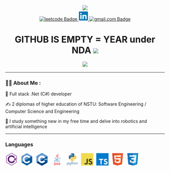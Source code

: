 <div id="header" align="center">
  <img src="https://static.wixstatic.com/media/7c3353_190cfd98b28e4c9aba0a9284b2389399~mv2.gif" width="120"/>
</div>
<div id="badges" align= "center">
  <a href="https://leetcode.com/u/Gertrudas/">
    <img src="https://blog.kakaocdn.net/dn/GmgMX/btqRI7zE6Zf/YzboD9mVRPtwP1RMnqz3x1/img.png"  width="90" alt="leetcode Badge"/>
  </a>
  <a href="https://www.linkedin.com/in/alekator/">
    <img src="https://github.com/devicons/devicon/blob/master/icons/linkedin/linkedin-original.svg" width="30"  alt="Linkedin badge"/>
  </a>
   <a href=mailto:aleksandr.fullstack@gmail.com>
    <img src="https://logocharts.com/wp-content/uploads/2021/12/Why-has-Gmail-changed-its-logo.jpg" width="73" alt="gmail.com Badge"/>
  </a>
</div>
<h1 align="center">
   GITHUB IS EMPTY = YEAR under NDA
  <img src="https://media.giphy.com/media/hvRJCLFzcasrR4ia7z/giphy.gif" width="30px"/>
</h1>
<div id="header" align="center">
  <img src="https://media.giphy.com/media/Y4ak9Ki2GZCbJxAnJD/giphy.gif" width="700"/>
</div>

---
### :man_technologist: About Me :

 :hatching_chick: Full stack .Net (C#) developer
 
 :writing_hand: 2 diplomas of higher education of NSTU:
                  Software Engineering / 
                  Computer Science and Engineering
 
 :eyes: I study something new in my free time
 and delve into robotics and artificial intelligence 
 
 ---

  ### Languages

<div>
  <img src="https://raw.githubusercontent.com/devicons/devicon/ca28c779441053191ff11710fe24a9e6c23690d6/icons/csharp/csharp-line.svg" title="C#" alt="C" width="40" height="40"/>&nbsp;
  <img src="https://raw.githubusercontent.com/devicons/devicon/1119b9f84c0290e0f0b38982099a2bd027a48bf1/icons/c/c-original.svg" title="C/C++" alt="C" width="40" height="40"/>&nbsp;
  <img src="https://raw.githubusercontent.com/devicons/devicon/ca28c779441053191ff11710fe24a9e6c23690d6/icons/cplusplus/cplusplus-original.svg" title="C/C++" alt="C" width="40" height="40"/>&nbsp;
  <img src="https://github.com/devicons/devicon/blob/master/icons/java/java-original-wordmark.svg" title="Java" alt="Java" width="40" height="40"/>&nbsp;
  <img src="https://raw.githubusercontent.com/devicons/devicon/1119b9f84c0290e0f0b38982099a2bd027a48bf1/icons/python/python-original-wordmark.svg" title="Python" alt="Py" width="40" height="40"/>&nbsp;
  <img src="https://github.com/devicons/devicon/blob/master/icons/javascript/javascript-original.svg" title="JS" alt="js" width="40" height="40"/>&nbsp;
  <img src="https://github.com/devicons/devicon/blob/master/icons/typescript/typescript-original.svg" title="HTML" alt="Html" width="40" height="40"/>&nbsp;
  <img src="https://github.com/devicons/devicon/blob/master/icons/html5/html5-original.svg" title="HTML" alt="Html" width="40" height="40"/>&nbsp;
  <img src="https://github.com/devicons/devicon/blob/master/icons/css3/css3-original.svg" title="CSS" alt="CSS" width="40" height="40"/>&nbsp;

</div>

